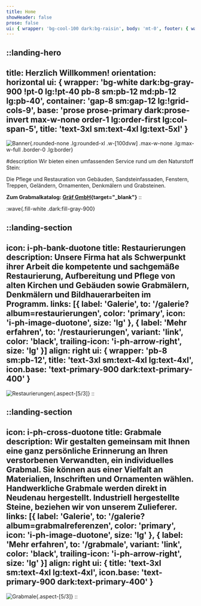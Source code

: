 ```yaml
---
title: Home
showHeader: false
prose: false
ui: { wrapper: 'bg-cool-100 dark:bg-raisin', body: 'mt-0', footer: { wave: 'bg-gray-100 dark:bg-raisin' } }
---
```


::landing-hero
---
title: Herzlich Willkommen!
orientation: horizontal
ui: { wrapper: 'bg-white dark:bg-gray-900 !pt-0 lg:!pt-40 pb-8 sm:pb-12 md:pb-12 lg:pb-40', container: 'gap-8 sm:gap-12 lg:!grid-cols-9', base: 'prose prose-primary dark:prose-invert max-w-none order-1 lg:order-first lg:col-span-5', title: 'text-3xl sm:text-4xl lg:text-5xl' }
---

<div class="lg:col-span-4 -mx-4 sm:-mx-6 lg:mx-0 max-w-[100dvw] overflow-x-hidden">

![Banner](/images/banner.webp){.rounded-none .lg:rounded-xl .w-[100dvw] .max-w-none .lg:max-w-full .border-0 .lg:border}

</div>

#description
Wir bieten einen umfassenden Service rund um den Naturstoff Stein:

Die Pflege und Restauration von Gebäuden, Sandsteinfassaden, Fenstern, Treppen, Geländern, Ornamenten, Denkmälern und Grabsteinen.

<strong>Zum Grabmalkatalog: [Gräf GmbH](https://www.graef-granit.de/content/produkte){target="_blank"}</strong>
::

:wave{.fill-white .dark:fill-gray-900}

::landing-section
---
icon: i-ph-bank-duotone
title: Restaurierungen
description: Unsere Firma hat als Schwerpunkt ihrer Arbeit die kompetente und sachgemäße Restaurierung, Aufbereitung und Pflege von alten Kirchen und Gebäuden sowie Grabmälern, Denkmälern und Bildhauerarbeiten im Programm.
links: [{ label: 'Galerie', to: '/galerie?album=restaurierungen', color: 'primary', icon: 'i-ph-image-duotone', size: 'lg' }, { label: 'Mehr erfahren', to: '/restaurierungen', variant: 'link', color: 'black', trailing-icon: 'i-ph-arrow-right', size: 'lg' }]
align: right
ui: { wrapper: 'pb-8 sm:pb-12', title: 'text-3xl sm:text-4xl lg:text-4xl', icon.base: 'text-primary-900 dark:text-primary-400' }
---

![Restaurierungen](/images/home-1.jpg){.aspect-[5/3]}
::

::landing-section
---
icon: i-ph-cross-duotone
title: Grabmale
description: Wir gestalten gemeinsam mit Ihnen eine ganz persönliche Erinnerung an Ihren verstorbenen Verwandten, ein individuelles Grabmal. Sie können aus einer Vielfalt an Materialien, Inschriften und Ornamenten wählen. Handwerkliche Grabmale werden direkt in Neudenau hergestellt. Industriell hergestellte Steine, beziehen wir von unserem Zulieferer.
links: [{ label: 'Galerie', to: '/galerie?album=grabmalreferenzen', color: 'primary', icon: 'i-ph-image-duotone', size: 'lg' }, { label: 'Mehr erfahren', to: '/grabmale', variant: 'link', color: 'black', trailing-icon: 'i-ph-arrow-right', size: 'lg' }]
align: right
ui: { title: 'text-3xl sm:text-4xl lg:text-4xl', icon.base: 'text-primary-900 dark:text-primary-400' }
---

![Grabmale](/images/home-2.jpg){.aspect-[5/3]}
::
